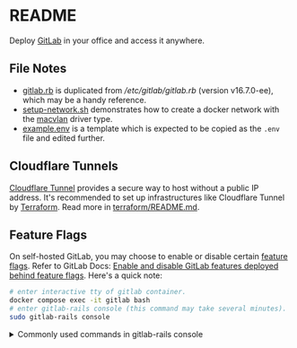 # README

Deploy [GitLab](https://about.gitlab.com/) in your office and access it anywhere.

## File Notes

- [gitlab.rb](./gitlab.rb) is duplicated from */etc/gitlab/gitlab.rb*
(version v16.7.0-ee), which may be a handy reference.
- [setup-network.sh](./setup-network.sh) demonstrates how to create a docker network
with the [macvlan](https://docs.docker.com/network/drivers/macvlan/) driver type.
- [example.env](./example.env) is a template which is expected to be copied as
the `.env` file and edited further.

## Cloudflare Tunnels

[Cloudflare Tunnel](https://developers.cloudflare.com/cloudflare-one/connections/connect-networks/)
provides a secure way to host without a public IP address.
It's recommended to set up infrastructures like Cloudflare Tunnel by [Terraform](https://www.terraform.io/).
Read more in [terraform/README.md](./terraform/README.md).

## Feature Flags

On self-hosted GitLab, you may choose to enable or disable certain [feature flags](https://docs.gitlab.com/ee/user/feature_flags).
Refer to GitLab Docs:
[Enable and disable GitLab features deployed behind feature flags](https://docs.gitlab.com/ee/administration/feature_flags).
Here's a quick note:

```sh
# enter interactive tty of gitlab container.
docker compose exec -it gitlab bash
# enter gitlab-rails console (this command may take several minutes).
sudo gitlab-rails console
```

<!-- markdownlint-disable MD033 -->
<details><summary>Commonly used commands in gitlab-rails console</summary>

```rb
# enable "example_feature" feature flag.
Feature.enable(:example_feature)
# check if "example_feature" is enabled.
Feature.enabled?(:example_feature)
# disable "example_feature" feature flag.
Feature.disable(:example_feature)
# unset "example_feature" so that GitLab falls back to the default.
Feature.remove(:example_feature)
```

</details>
<!-- markdownlint-enable MD033 -->
